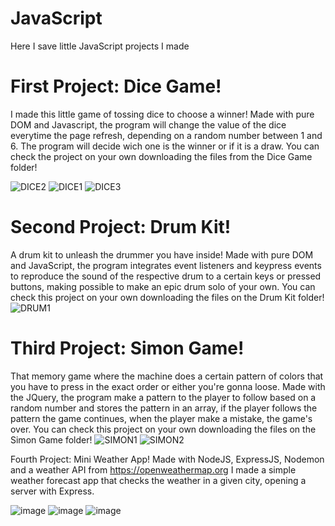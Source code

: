 
# JavaScript
Here I save little JavaScript projects I made

# First Project: Dice Game!
I made this little game of tossing dice to choose a winner!
Made with pure DOM and Javascript, the program will change the value of the dice everytime the page refresh, depending on a random number between 1 and 6.
The program will decide wich one is the winner or if it is a draw. You can check the project on your own downloading the files from the Dice Game folder!

![DICE2](https://github.com/Samuel-Rodriguez28/JavaScript/assets/123322127/a3d41e90-b4ee-45f3-84be-1b66c835b6bb)
![DICE1](https://github.com/Samuel-Rodriguez28/JavaScript/assets/123322127/8b4d16a3-9e27-49be-bc2d-8ab816ab21a7)
![DICE3](https://github.com/Samuel-Rodriguez28/JavaScript/assets/123322127/897f33c6-d0df-460e-8ed9-0f3f06f5a93c)

# Second Project: Drum Kit!
A drum kit to unleash the drummer you have inside!
Made with pure DOM and JavaScript, the program integrates event listeners and keypress events to reproduce the sound of the respective drum to a certain keys or pressed buttons, making possible to make an epic drum solo of your own. You can check this project on your own downloading the files on the Drum Kit folder!
![DRUM1](https://github.com/Samuel-Rodriguez28/JavaScript/assets/123322127/477c7e24-62cf-4a6a-861b-5d35a19c5400)

# 

# Third Project: Simon Game! 
That memory game where the machine does a certain pattern of colors that you have to press in the exact order or either you're gonna loose.
Made with the JQuery, the program make a pattern to the player to follow based on a random number and stores the pattern in an array, if the player follows the pattern the game continues, when the player make a mistake, the game's over. You can check this project on your own downloading the files on the Simon Game folder!
![SIMON1](https://github.com/Samuel-Rodriguez28/JavaScript/assets/123322127/83a2c0d4-7e7b-46bd-be6b-a05b2196db46)
![SIMON2](https://github.com/Samuel-Rodriguez28/JavaScript/assets/123322127/9aa6b708-ab67-4f68-b140-60844724265d)

Fourth Project: Mini Weather App!
Made with NodeJS, ExpressJS, Nodemon and a weather API from https://openweathermap.org I made a simple weather forecast app that checks the weather in a given city, opening a server with Express.

![image](https://github.com/Samuel-Rodriguez28/JavaScript/assets/123322127/3134a53b-72c9-49bf-ba7f-53b90cc69de9)
![image](https://github.com/Samuel-Rodriguez28/JavaScript/assets/123322127/ba580e8f-59ec-45b5-85f5-39bf95411ee6)
![image](https://github.com/Samuel-Rodriguez28/JavaScript/assets/123322127/f1783a7c-2a28-4ae1-be99-613922917636)









